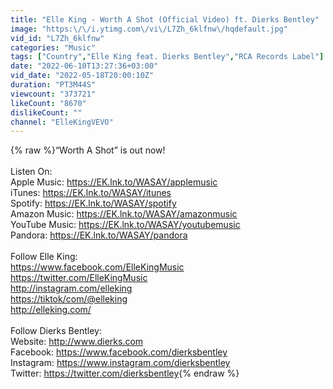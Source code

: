 ```yaml
---
title: "Elle King - Worth A Shot (Official Video) ft. Dierks Bentley"
image: "https:\/\/i.ytimg.com\/vi\/L7Zh_6klfnw\/hqdefault.jpg"
vid_id: "L7Zh_6klfnw"
categories: "Music"
tags: ["Country","Elle King feat. Dierks Bentley","RCA Records Label"]
date: "2022-06-10T13:27:36+03:00"
vid_date: "2022-05-18T20:00:10Z"
duration: "PT3M44S"
viewcount: "373721"
likeCount: "8670"
dislikeCount: ""
channel: "ElleKingVEVO"
---
```

{% raw %}“Worth A Shot” is out now!<br /> <br />Listen On:<br />Apple Music: <a rel="nofollow" target="blank" href="https://EK.lnk.to/WASAY/applemusic">https://EK.lnk.to/WASAY/applemusic</a><br />iTunes: <a rel="nofollow" target="blank" href="https://EK.lnk.to/WASAY/itunes">https://EK.lnk.to/WASAY/itunes</a><br />Spotify: <a rel="nofollow" target="blank" href="https://EK.lnk.to/WASAY/spotify">https://EK.lnk.to/WASAY/spotify</a><br />Amazon Music: <a rel="nofollow" target="blank" href="https://EK.lnk.to/WASAY/amazonmusic">https://EK.lnk.to/WASAY/amazonmusic</a><br />YouTube Music: <a rel="nofollow" target="blank" href="https://EK.lnk.to/WASAY/youtubemusic">https://EK.lnk.to/WASAY/youtubemusic</a><br />Pandora: <a rel="nofollow" target="blank" href="https://EK.lnk.to/WASAY/pandora">https://EK.lnk.to/WASAY/pandora</a><br /> <br />Follow Elle King:<br /><a rel="nofollow" target="blank" href="https://www.facebook.com/ElleKingMusic">https://www.facebook.com/ElleKingMusic</a><br /><a rel="nofollow" target="blank" href="https://twitter.com/ElleKingMusic">https://twitter.com/ElleKingMusic</a><br /><a rel="nofollow" target="blank" href="http://instagram.com/elleking">http://instagram.com/elleking</a><br /><a rel="nofollow" target="blank" href="https://tiktok/com/@elleking">https://tiktok/com/@elleking</a><br /><a rel="nofollow" target="blank" href="http://elleking.com/">http://elleking.com/</a><br /> <br />Follow Dierks Bentley:<br />Website: <a rel="nofollow" target="blank" href="http://www.dierks.com">http://www.dierks.com</a><br />Facebook: <a rel="nofollow" target="blank" href="https://www.facebook.com/dierksbentley">https://www.facebook.com/dierksbentley</a><br />Instagram: <a rel="nofollow" target="blank" href="https://www.instagram.com/dierksbentley">https://www.instagram.com/dierksbentley</a><br />Twitter: <a rel="nofollow" target="blank" href="https://twitter.com/dierksbentley">https://twitter.com/dierksbentley</a>{% endraw %}
